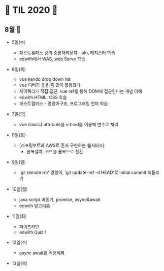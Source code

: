 # &#128057; TIL 2020 &#128057;

## 8월 &#127746;
- 5일(수)
    - 패스트캠퍼스 강의 중앙처리장치 - alu, 레지스터 학습
    - edwith에서 WAS, web Serve 학습
- 6일(목)
    - vue kendo drop down list
    - vue 디버깅 툴을 좀 많이 활용했다
    - 제이쿼리가 직접 접근, vue ref를 통해 DOM에 접근한다는 개념 이해
    - edwith HTML, CSS 학습
    - 패스트캠퍼스 - 명령어구조, 프로그래밍 언어 학습 

- 7일(금)
    - vue class나 attribute를 v-bind를 이용해 변수로 처리

- 8일(토)
    - [스프링부트와 AWS로 혼자 구현하는 웹서비스] 
        - 롬복설치, 코드를 롬복으로 전환

- 9일(일)
    - 'git remote rm' 명령어, 'git update-ref -d HEAD'로 initial commit 되돌리기

- 10일(월)
    - java script 비동기, promise, async&await
    - edwith 알고리즘

- 11일(화)
    - 파이프라인
    - edwith Quiz 1

- 12일(수)
    - async await를 적용해봄

- 13일(목)